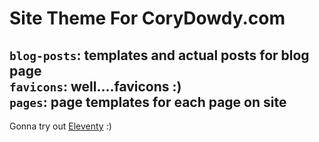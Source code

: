 Site Theme For CoryDowdy.com
====  
```blog-posts```: templates and actual posts for blog page  
```favicons```: well....favicons :)  
```pages```: page templates for each page on site  
-----  

Gonna try out [Eleventy](https://github.com/11ty/eleventy) :) 
